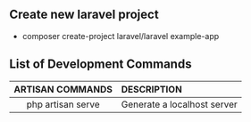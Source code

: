 ## Create new laravel project
- composer create-project laravel/laravel example-app

## List of Development Commands

|   ARTISAN COMMANDS    |   DESCRIPTION     |
|:---------------------:|:------------------|
| php artisan serve     | Generate a localhost server |
